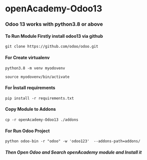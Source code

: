 # openAcademy-Odoo13

### Odoo 13 works with python3.8 or above

#### To Run Module Firstly install odoo13 via github
```git clone https://github.com/odoo/odoo.git```

#### For Create virtualenv
```python3.8 -m venv myodovenv```

```source myodovenv/bin/activate```

#### For İnstall requirements
```pip install -r requirements.txt```

#### Copy Module to Addons
```cp -r openAcademy-Odoo13 ./addons```

#### For Run Odoo Project
```python odoo-bin -r "odoo" -w 'odoo123'  --addons-path=addons/```

##### Then Open Odoo and Search openAcademy module and Install it
